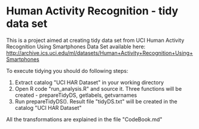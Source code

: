 # Human Activity Recognition - tidy data set

This is a project aimed at creating tidy data set from UCI Human Activity Recognition Using Smartphones Data Set available here: http://archive.ics.uci.edu/ml/datasets/Human+Activity+Recognition+Using+Smartphones

To execute tidying you should do following steps:
1. Extract catalog "UCI HAR Dataset" in your working directory
2. Open R code "run_analysis.R" and source it. Three functions will be created - 
prepareTidyDS, getlabels, getvarnames
3. Run prepareTidyDS(). Result file "tidyDS.txt" will be created in the catalog "UCI HAR Dataset"
        
All the transformations are explained in the file "CodeBook.md" 
